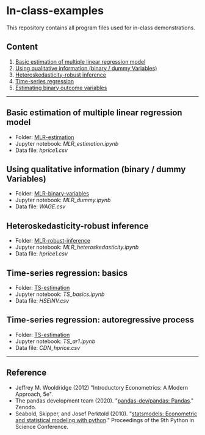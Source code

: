 # In-class-examples

This repository contains all program files used for in-class demonstrations.

## Content
1. [Basic estimation of multiple linear regression model](#Basic-estimation-of-multiple-linear-regression-model)
2. [Using qualitative information (binary / dummy Variables)](#Using-qualitative-information-(binary-/-dummy-Variables))
3. [Heteroskedasticity-robust inference](#Heteroskedasticity-robust-inference)
4. [Time-series regression](#Time-series-regression)
5. [Estimating binary outcome variables](#Estimating-binary-outcome-variables)

***
## Basic estimation of multiple linear regression model
- Folder: [MLR-estimation](https://github.com/REM750-Research-Methods/in-class-examples/tree/main/MLR-estimation)
- Jupyter notebook: *MLR_estimation.ipynb*
- Data file: *hprice1.csv*

## Using qualitative information (binary / dummy Variables)
- Folder: [MLR-binary-variables](https://github.com/REM750-Research-Methods/in-class-examples/tree/main/MLR-binary-variables)
- Jupyter notebook: *MLR_dummy.ipynb*
- Data file: *WAGE.csv*

## Heteroskedasticity-robust inference
- Folder: [MLR-robust-inference](https://github.com/REM750-Research-Methods/in-class-examples/tree/main/MLR-robust-inference)
- Jupyter notebook: *MLR_heteroskedasticity.ipynb*
- Data file: *hprice1.csv*

## Time-series regression: basics
- Folder: [TS-estimation](https://github.com/REM750-Research-Methods/in-class-examples/tree/main/TS-basics)
- Jupyter notebook: *TS_basics.ipynb*
- Data file: *HSEINV.csv*

## Time-series regression: autoregressive process
- Folder: [TS-estimation](https://github.com/REM750-Research-Methods/in-class-examples/tree/main/TS-ar1)
- Jupyter notebook: *TS_ar1.ipynb*
- Data file: *CDN_hprice.csv*

*** 
## Reference
- Jeffrey M. Wooldridge (2012) "Introductory Econometrics: A Modern Approach, 5e".
- The pandas development team (2020). "[pandas-dev/pandas: Pandas](https://pandas.pydata.org/)." Zenodo.
- Seabold, Skipper, and Josef Perktold (2010). "[statsmodels: Econometric and statistical modeling with python](https://www.statsmodels.org/stable/index.html)." Proceedings of the 9th Python in Science Conference.

